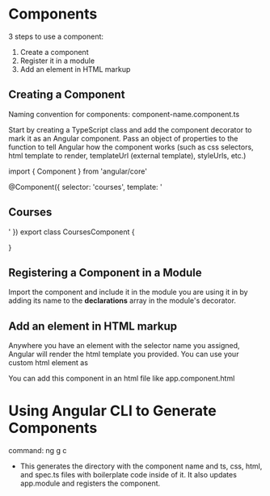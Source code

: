 # Components

3 steps to use a component:

1. Create a component
2. Register it in a module
3. Add an element in HTML markup

## Creating a Component

Naming convention for components: component-name.component.ts

Start by creating a TypeScript class and add the component decorator to mark it as an Angular component. Pass an object of properties to the function to tell Angular how the component works (such as css selectors, html template to render, templateUrl (external template), styleUrls, etc.)

import { Component } from 'angular/core'

@Component({
    selector: 'courses',
    template: '<h2>Courses</h2>'
})
export class CoursesComponent {

}

## Registering a Component in a Module

Import the component and include it in the module you are using it in by adding its name to the **declarations** array in the module's decorator.

## Add an element in HTML markup

Anywhere you have an element with the selector name you assigned, Angular will render the html template you provided. You can use your custom html element as <courses></courses>

You can add this component in an html file like app.component.html

# Using Angular CLI to Generate Components

command: ng g c <component-name>

- This generates the directory with the component name and ts, css, html, and spec.ts files with boilerplate code inside of it. It also updates app.module and registers the component.
